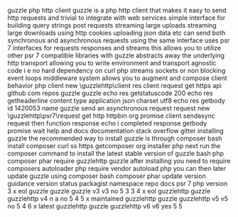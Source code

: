 guzzle php http client guzzle is a php http client that makes it easy to send http requests and trivial to integrate with web services simple interface for building query strings post requests streaming large uploads streaming large downloads using http cookies uploading json data etc can send both synchronous and asynchronous requests using the same interface uses psr 7 interfaces for requests responses and streams this allows you to utilize other psr 7 compatible libraries with guzzle abstracts away the underlying http transport allowing you to write environment and transport agnostic code i e no hard dependency on curl php streams sockets or non blocking event loops middleware system allows you to augment and compose client behavior php client new \guzzlehttp\client res client request get https api github com repos guzzle guzzle echo res getstatuscode 200 echo res getheaderline content type application json charset utf8 echo res getbody id 1420053 name guzzle send an asynchronous request request new \guzzlehttp\psr7\request get http httpbin org promise client sendasync request then function response echo i completed response getbody promise wait help and docs documentation stack overflow gitter installing guzzle the recommended way to install guzzle is through composer bash install composer curl ss https getcomposer org installer php next run the composer command to install the latest stable version of guzzle bash php composer phar require guzzlehttp guzzle after installing you need to require composers autoloader php require vendor autoload php you can then later update guzzle using composer bash composer phar update version guidance version status packagist namespace repo docs psr 7 php version 3 x eol guzzle guzzle guzzle v3 v3 no 5 3 3 4 x eol guzzlehttp guzzle guzzlehttp v4 n a no 5 4 5 x maintained guzzlehttp guzzle guzzlehttp v5 v5 no 5 4 6 x latest guzzlehttp guzzle guzzlehttp v6 v6 yes 5 5